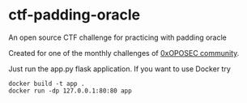 # ctf-padding-oracle
An open source CTF challenge for practicing with padding oracle

Created for one of the monthly challenges of [0xOPOSEC community](https://0xoposec.github.io/).

Just run the app.py flask application. If you want to use Docker try
```
docker build -t app .
docker run -dp 127.0.0.1:80:80 app
```
